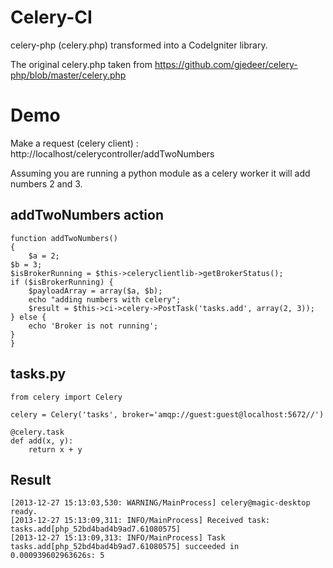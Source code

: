 Celery-CI
=========

celery-php (celery.php) transformed into a CodeIgniter library.   

The original celery.php taken from https://github.com/gjedeer/celery-php/blob/master/celery.php  

Demo
====
Make a request (celery client) : http://localhost/celerycontroller/addTwoNumbers

Assuming you are running a python module as a celery worker it will add numbers 2 and 3.

addTwoNumbers action
--------------------
  
    function addTwoNumbers()
    {
    	$a = 2;
	$b = 3;
	$isBrokerRunning = $this->celeryclientlib->getBrokerStatus();
	if ($isBrokerRunning) {        
		$payloadArray = array($a, $b);
		echo "adding numbers with celery";
		$result = $this->ci->celery->PostTask('tasks.add', array(2, 3));
	} else {
		echo 'Broker is not running';
	}
    }

tasks.py
--------

    from celery import Celery

    celery = Celery('tasks', broker='amqp://guest:guest@localhost:5672//')

    @celery.task
    def add(x, y):
        return x + y

Result
------
    [2013-12-27 15:13:03,530: WARNING/MainProcess] celery@magic-desktop ready.
    [2013-12-27 15:13:09,311: INFO/MainProcess] Received task: tasks.add[php_52bd4bad4b9ad7.61080575]
    [2013-12-27 15:13:09,313: INFO/MainProcess] Task tasks.add[php_52bd4bad4b9ad7.61080575] succeeded in 0.000939602963626s: 5



